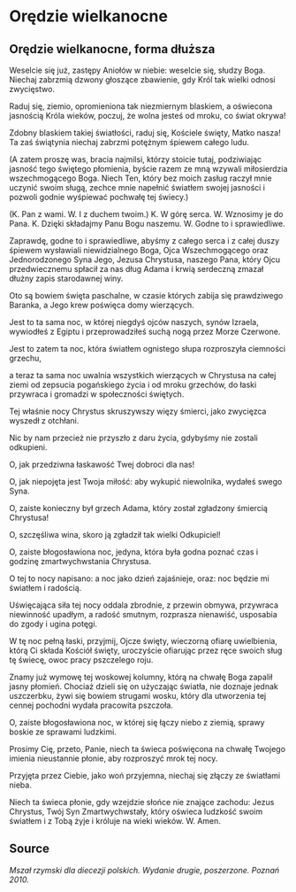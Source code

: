 # Orędzie wielkanocne
## Orędzie wielkanocne, forma dłuższa

Weselcie się już, zastępy Aniołów w niebie:
weselcie się, słudzy Boga.
Niechaj zabrzmią dzwony głoszące zbawienie,
gdy Król tak wielki odnosi zwycięstwo.

Raduj się, ziemio,
opromieniona tak niezmiernym blaskiem,
a oświecona jasnością Króla wieków,
poczuj, że wolna jesteś
od mroku, co świat okrywa!

Zdobny blaskiem takiej światłości,
raduj się, Kościele święty, Matko nasza!
Ta zaś świątynia niechaj zabrzmi
potężnym śpiewem całego ludu.

(A zatem proszę was, bracia najmilsi,
którzy stoicie tutaj,
podziwiając jasność tego świętego płomienia,
byście razem ze mną wzywali miłosierdzia
wszechmogącego Boga.
Niech Ten, który bez moich zasług
raczył mnie uczynić swoim sługą,
zechce mnie napełnić światłem swojej jasności
i pozwoli godnie wyśpiewać pochwałę tej świecy.)

(K. Pan z wami.
W. I z duchem twoim.)
K. W górę serca.
W. Wznosimy je do Pana.
K. Dzięki składajmy Panu Bogu naszemu.
W. Godne to i sprawiedliwe.

Zaprawdę, godne to i sprawiedliwe,
abyśmy z całego serca i z całej duszy
śpiewem wysławiali niewidzialnego Boga,
Ojca Wszechmogącego
oraz Jednorodzonego Syna Jego,
Jezusa Chrystusa, naszego Pana,
który Ojcu przedwiecznemu spłacił za nas dług Adama
i krwią serdeczną zmazał dłużny zapis starodawnej winy.

Oto są bowiem święta paschalne,
w czasie których zabija się prawdziwego Baranka,
a Jego krew poświęca domy wierzących.

Jest to ta sama noc,
w której niegdyś ojców naszych,
synów Izraela, wywiodłeś z Egiptu
i przeprowadziłeś suchą nogą przez Morze Czerwone.

Jest to zatem ta noc,
która światłem ognistego słupa
rozproszyła ciemności grzechu,

a teraz ta sama noc
uwalnia wszystkich wierzących w Chrystusa na całej ziemi
od zepsucia pogańskiego życia
i od mroku grzechów,
do łaski przywraca
i gromadzi w społeczności świętych.

Tej właśnie nocy
Chrystus skruszywszy więzy śmierci,
jako zwycięzca wyszedł z otchłani.

Nic by nam przecież nie przyszło z daru życia,
gdybyśmy nie zostali odkupieni.

O, jak przedziwna łaskawość
Twej dobroci dla nas!

O, jak niepojęta jest Twoja miłość:
aby wykupić niewolnika, wydałeś swego Syna.

O, zaiste konieczny był grzech Adama,
który został zgładzony śmiercią Chrystusa!

O, szczęśliwa wina,
skoro ją zgładził tak wielki Odkupiciel!

O, zaiste błogosławiona noc,
jedyna, która była godna
poznać czas i godzinę zmartwychwstania Chrystusa.

O tej to nocy napisano:
a noc jako dzień zajaśnieje, oraz:
noc będzie mi światłem i radością.

Uświęcająca siła tej nocy oddala zbrodnie,
z przewin obmywa,
przywraca niewinność upadłym,
a radość smutnym,
rozprasza nienawiść,
usposabia do zgody i ugina potęgi.

W tę noc pełną łaski,
przyjmij, Ojcze święty,
wieczorną ofiarę uwielbienia,
którą Ci składa Kościół święty,
uroczyście ofiarując przez ręce swoich sług tę świecę,
owoc pracy pszczelego roju.

Znamy już wymowę tej woskowej kolumny,
którą na chwałę Boga zapalił jasny płomień.
Chociaż dzieli się on użyczając światła,
nie doznaje jednak uszczerbku,
żywi się bowiem strugami wosku,
który dla utworzenia tej cennej pochodni
wydała pracowita pszczoła.

O, zaiste błogosławiona noc,
w której się łączy niebo z ziemią,
sprawy boskie ze sprawami ludzkimi.

Prosimy Cię, przeto, Panie,
niech ta świeca poświęcona
na chwałę Twojego imienia nieustannie płonie,
aby rozproszyć mrok tej nocy.

Przyjęta przez Ciebie, jako woń przyjemna,
niechaj się złączy ze światłami nieba.

Niech ta świeca płonie,
gdy wzejdzie słońce nie znające zachodu:
Jezus Chrystus, Twój Syn Zmartwychwstały,
który oświeca ludzkość swoim światłem
i z Tobą żyje i króluje na wieki wieków.
W. Amen.

## Source
_Mszał rzymski dla diecezji polskich. Wydanie drugie, poszerzone. Poznań 2010._
